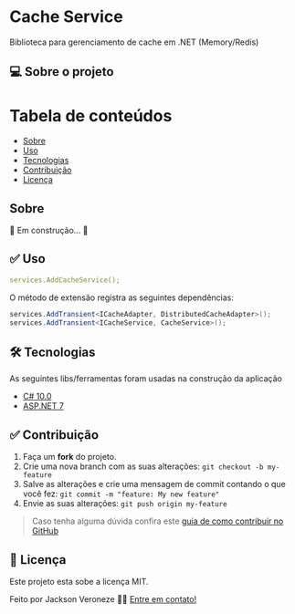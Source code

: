# Cache Service

Biblioteca para gerenciamento de cache em .NET (Memory/Redis)

## 💻 Sobre o projeto

Tabela de conteúdos
=================

* [Sobre](#sobre)
* [Uso](#uso)
* [Tecnologias](#tecnologias)
* [Contribuição](#contribuição)
* [Licença](#licença)

## Sobre

🚧 Em construção... 🚧

## ✅ Uso

```yaml
services.AddCacheService();
```

O método de extensão registra as seguintes dependências:

```csharp
services.AddTransient<ICacheAdapter, DistributedCacheAdapter>();
services.AddTransient<ICacheService, CacheService>();
```

## 🛠 Tecnologias

As seguintes libs/ferramentas foram usadas na construção da aplicação

- [C# 10.0](https://docs.microsoft.com/pt-br/dotnet/csharp/)
- [ASP.NET 7](https://dotnet.microsoft.com/)

## ✅ Contribuição

1. Faça um **fork** do projeto.
2. Crie uma nova branch com as suas alterações: `git checkout -b my-feature`
3. Salve as alterações e crie uma mensagem de commit contando o que você
   fez: `git commit -m "feature: My new feature"`
4. Envie as suas alterações: `git push origin my-feature`

> Caso tenha alguma dúvida confira
> este [guia de como contribuir no GitHub](https://github.com/firstcontributions/first-contributions)

## 📝 Licença

Este projeto esta sobe a licença MIT.

Feito por Jackson Veroneze 👋🏽 [Entre em contato!](https://www.linkedin.com/in/jacksonveroneze/)
